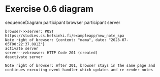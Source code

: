 # Exercise 0.6 diagram

sequenceDiagram
    participant browser
    participant server

    browser->>server: POST https://studies.cs.helsinki.fi/exampleapp/new_note_spa
    Note right of browser: {content: "mama", date: "2023-07-05T00:22:37.081Z"}
    activate server
    server-->>browser: HTTP Code 201 (created)
    deactivate server

    Note right of browser: After 201, browser stays in the same page and continues executing event-handler which updates and re-render notes 
